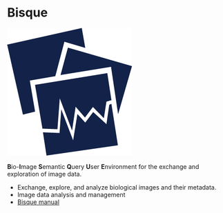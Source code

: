 # Bisque

![Bisque](assets/bisque/bisque-icon.png)

**B**io-**I**mage **S**emantic **Q**uery **U**ser **E**nvironment for the exchange and exploration of image data.

- Exchange, explore, and analyze biological images and their metadata.
- Image data analysis and management
- [Bisque manual](https://cyverse.atlassian.net/wiki/spaces/BIS/overview)
